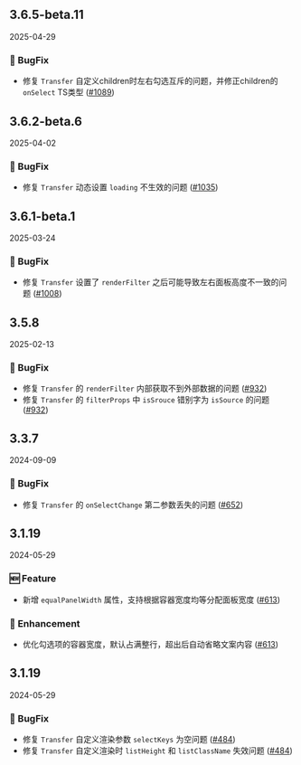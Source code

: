## 3.6.5-beta.11
2025-04-29

### 🐞 BugFix

- 修复 `Transfer` 自定义children时左右勾选互斥的问题，并修正children的 `onSelect` TS类型 ([#1089](https://github.com/sheinsight/shineout-next/pull/1089))


## 3.6.2-beta.6
2025-04-02

### 🐞 BugFix

- 修复 `Transfer` 动态设置 `loading` 不生效的问题 ([#1035](https://github.com/sheinsight/shineout-next/pull/1035))

## 3.6.1-beta.1
2025-03-24

### 🐞 BugFix

- 修复 `Transfer` 设置了 `renderFilter` 之后可能导致左右面板高度不一致的问题 ([#1008](https://github.com/sheinsight/shineout-next/pull/1008))

## 3.5.8
2025-02-13

### 🐞 BugFix

- 修复 `Transfer` 的 `renderFilter` 内部获取不到外部数据的问题 ([#932](https://github.com/sheinsight/shineout-next/pull/932))
- 修复 `Transfer` 的 `filterProps` 中 `isSrouce` 错别字为 `isSource` 的问题 ([#932](https://github.com/sheinsight/shineout-next/pull/932))

## 3.3.7
2024-09-09

### 🐞 BugFix

- 修复 `Transfer` 的 `onSelectChange` 第二参数丢失的问题 ([#652](https://github.com/sheinsight/shineout-next/pull/652))


## 3.1.19
2024-05-29

### 🆕 Feature

- 新增 `equalPanelWidth` 属性，支持根据容器宽度均等分配面板宽度 ([#613](https://github.com/sheinsight/shineout-next/pull/613))

### 💎 Enhancement

- 优化勾选项的容器宽度，默认占满整行，超出后自动省略文案内容 ([#613](https://github.com/sheinsight/shineout-next/pull/613))

## 3.1.19
2024-05-29

### 🐞 BugFix

- 修复 `Transfer` 自定义渲染参数 `selectKeys` 为空问题 ([#484](https://github.com/sheinsight/shineout-next/pull/484))
- 修复 `Transfer` 自定义渲染时 `listHeight` 和 `listClassName` 失效问题 ([#484](https://github.com/sheinsight/shineout-next/pull/484))
